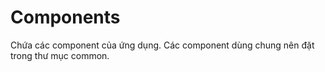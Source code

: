 # Components

Chứa các component của ứng dụng. Các component dùng chung nên đặt trong thư mục common. 